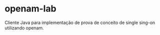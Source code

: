 openam-lab
==========

Cliente Java para implementação de prova de conceito de single sing-on utilizando openam.
